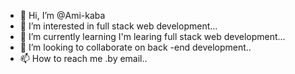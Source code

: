 - 👋 Hi, I’m @Ami-kaba
- 👀 I’m interested in full stack web development...
- 🌱 I’m currently learning I'm learing full stack web development...
- 💞️ I’m looking to collaborate on back -end development..
- 📫 How to reach me .by email..

<!---
Ami-kaba/Ami-kaba is a ✨ special ✨ repository because its `README.md` (this file) appears on your GitHub profile.
You can click the Preview link to take a look at your changes.
--->
